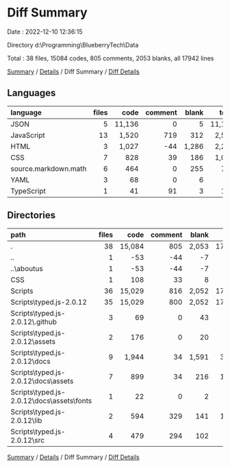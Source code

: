 # Diff Summary

Date : 2022-12-10 12:36:15

Directory d:\\Programming\\BlueberryTech\\Data

Total : 38 files,  15084 codes, 805 comments, 2053 blanks, all 17942 lines

[Summary](results.md) / [Details](details.md) / Diff Summary / [Diff Details](diff-details.md)

## Languages
| language | files | code | comment | blank | total |
| :--- | ---: | ---: | ---: | ---: | ---: |
| JSON | 5 | 11,136 | 0 | 5 | 11,141 |
| JavaScript | 13 | 1,520 | 719 | 312 | 2,551 |
| HTML | 3 | 1,027 | -44 | 1,286 | 2,269 |
| CSS | 7 | 828 | 39 | 186 | 1,053 |
| source.markdown.math | 6 | 464 | 0 | 255 | 719 |
| YAML | 3 | 68 | 0 | 6 | 74 |
| TypeScript | 1 | 41 | 91 | 3 | 135 |

## Directories
| path | files | code | comment | blank | total |
| :--- | ---: | ---: | ---: | ---: | ---: |
| . | 38 | 15,084 | 805 | 2,053 | 17,942 |
| .. | 1 | -53 | -44 | -7 | -104 |
| ..\\aboutus | 1 | -53 | -44 | -7 | -104 |
| CSS | 1 | 108 | 33 | 8 | 149 |
| Scripts | 36 | 15,029 | 816 | 2,052 | 17,897 |
| Scripts\\typed.js-2.0.12 | 35 | 15,029 | 800 | 2,052 | 17,881 |
| Scripts\\typed.js-2.0.12\\.github | 3 | 69 | 0 | 43 | 112 |
| Scripts\\typed.js-2.0.12\\assets | 2 | 176 | 0 | 20 | 196 |
| Scripts\\typed.js-2.0.12\\docs | 9 | 1,944 | 34 | 1,591 | 3,569 |
| Scripts\\typed.js-2.0.12\\docs\\assets | 7 | 899 | 34 | 216 | 1,149 |
| Scripts\\typed.js-2.0.12\\docs\\assets\\fonts | 1 | 22 | 0 | 2 | 24 |
| Scripts\\typed.js-2.0.12\\lib | 2 | 594 | 329 | 141 | 1,064 |
| Scripts\\typed.js-2.0.12\\src | 4 | 479 | 294 | 102 | 875 |

[Summary](results.md) / [Details](details.md) / Diff Summary / [Diff Details](diff-details.md)